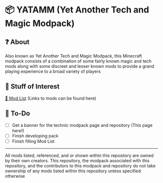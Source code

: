 # 📦 YATAMM (Yet Another Tech and Magic Modpack)

## ❓ About

Also known as Yet Another Tech and Magic Modpack, this Minecraft modpack consists of a combination of some fairly known magic and tech mods along with some discreet and lesser known mods to provide a grand playing experience to a broad variety of players

## 🔗 Stuff of Interest

[🧩 Mod List](modlist.md) (Links to mods can be found here)

## 📃 To-Do

- [ ] Get a banner for the technic modpack page and repository (This page here!)
- [ ] Finish developing pack
- [ ] Finish filling Mod List

---

All mods listed, referenced, and or shown within this repository are owned by their own creators. This repository, the modpack associated with this repository, and the contributors to this modpack and repository do not take ownership of any mods listed within this repository unless specified otherwise
